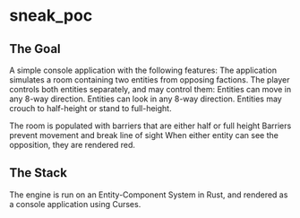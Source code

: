 # sneak_poc

## The Goal
A simple console application with the following features:
  The application simulates a room containing two entities from opposing factions.
  The player controls both entities separately, and may control them:
    Entities can move in any 8-way direction.
    Entities can look in any 8-way direction.
    Entities may crouch to half-height or stand to full-height.

  The room is populated with barriers that are either half or full height
  Barriers prevent movement and break line of sight
  When either entity can see the opposition, they are rendered red.

## The Stack
The engine is run on an Entity-Component System in Rust, and rendered as a console application using Curses.
